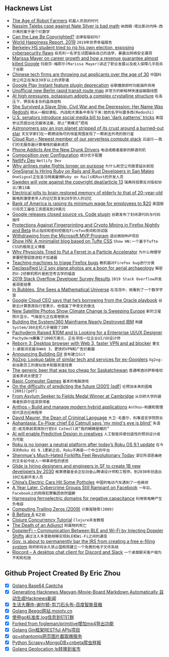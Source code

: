 ## Hacknews List


- [The Age of Robot Farmers](https://www.newyorker.com/magazine/2019/04/15/the-age-of-robot-farmers)  `机器人农民的时代`
- [Nassim Talebs case against Nate Silver is bad math](http://m.nautil.us/blog/nassim-talebs-case-against-nate-silver-is-bad-math)  `纳西姆·塔比斯对内特·西尔弗的案子是个烂数学`
- [Can the Law Be Copyrighted?](https://techcrunch.com/2019/04/09/can-the-law-be-copyrighted/)  `法律有版权吗?`
- [World Happiness Report, 2019](https://kyso.io/becca/world-happiness)  `2019年世界幸福报告`
- [Berkeley HS student tried to rig his own election, exposing cybersecurity flaws](https://www.berkeleyside.com/2019/04/09/berkeley-high-student-tried-to-rig-his-own-election-exposing-flaw-in-districts-cybersecurity)  `伯克利一名学生试图操纵自己的选举，暴露出网络安全漏洞`
- [Marissa Mayer on career growth and how a revenue guarantee almost killed Google](https://triplebyte.com/blog/marissa-mayer-interview)  `玛丽莎·梅耶尔(Marissa Mayer)讲述了职业发展以及收入保障几乎扼杀了谷歌`
- [Chinese tech firms are throwing out applicants over the age of 30](https://www.technologyreview.com/the-download/611067/chinese-tech-firms-are-throwing-out-applicants-over-the-age-of-30/)  `中国科技公司正在淘汰30岁以上的求职者`
- [Google Play Instant feature plugin deprecation](https://android-developers.googleblog.com/2019/04/google-play-instant-feature-plugin.html)  `谷歌播放即时功能插件弃用`
- [Unofficial new Berlin rapid transit route map](https://berlintransitmap.de/)  `非官方的新柏林快速运输路线图`
- [At high pressures, potassium adopts a complex crystalline structure](https://www.nationalgeographic.com/science/2019/04/new-phase-matter-confirmed-solid-and-liquid-same-time-potassium-physics/)  `在高压下，钾具有复杂的晶体结构`
- [She Survived a Slave Ship, Civil War and the Depression: Her Name Was Redoshi](https://www.nytimes.com/2019/04/03/us/transatlantic-slave-trade-last-survivor.html)  `她从一艘奴隶船、内战和大萧条中幸存下来:她的名字叫雷多西(Redoshi)`
- [U.S. senators introduce social media bill to ban &#39;dark patterns&#39; tricks](https://www.reuters.com/article/us-usa-tech/u-s-senators-introduce-social-media-bill-to-ban-dark-patterns-tricks-idUSKCN1RL25Q)  `美国参议员提出社交媒体法案，禁止“黑模式”把戏`
- [Astronomers spy an iron planet stripped of its crust around a burned-out star](https://www.sciencemag.org/news/2019/04/astronomers-spy-iron-planet-stripped-its-crust-around-burned-out-star)  `天文学家们在一颗燃烧殆尽的恒星周围发现了一颗剥去外壳的铁行星`
- [Cloud Run – Newest member of our serverless compute stack](https://cloud.google.com/blog/products/serverless/announcing-cloud-run-the-newest-member-of-our-serverless-compute-stack)  `云运行——我们的无服务器计算堆栈的最新成员`
- [Phone Addicts Are the New Drunk Drivers](http://blog.zendrive.com/2019-distracted-driving-study-phone-addicts-are-the-new-drunk-drivers/)  `电话成瘾者是新的醉酒司机`
- [Composition over Configuration](https://johno.com/composition-over-configuration)  `成分优于配置`
- [Netlify Dev](https://www.netlify.com/products/dev/)  `Netlify Dev`
- [Why airlines make flights longer on purpose](http://www.bbc.com/capital/story/20190405-the-secret-about-delays-airlines-dont-want-you-to-know)  `为什么航空公司故意延长航班`
- [OneSignal Is Hiring Ruby on Rails and Rust Developers in San Mateo](https://onesignal.com/careers)  `OneSignal正在圣马特奥雇佣Ruby on Rails和Rust的开发人员`
- [Sweden will vote against the copyright deal/article 13](https://twitter.com/senficon/status/1115620746951262209)  `瑞典将投票反对版权协议/第13条`
- [Electrical jolts to brain restored memory of elderly to that of 20-year-old](https://arstechnica.com/science/2019/04/brain-jolts-revive-memory-in-elderly-turning-clock-back-four-decades/)  `脑电刺激使老年人的记忆恢复到20岁的人的记忆`
- [Bank of America is raising its minimum wage for employees to $20](https://www.cnbc.com/2019/04/09/bank-of-america-is-raising-its-minimum-wage-for-employees-to-20-an-hour.html)  `美国银行将员工最低工资提高到20美元`
- [Google releases closed source vs. Code plugin](https://github.com/GoogleCloudPlatform/cloud-code-vscode/blob/master/LICENSE)  `谷歌发布了封闭源代码与代码插件`
- [Protections Against Fingerprinting and Crypto Mining in Firefox Nightly and Beta](https://blog.mozilla.org/futurereleases/2019/04/09/protections-against-fingerprinting-and-cryptocurrency-mining-available-in-firefox-nightly-and-beta/)  `防止指纹和密码挖掘在Firefox夜间和测试版`
- [Withdrawing from the Microsoft MVP Program](https://www.osr.com/blog/2019/04/08/withdrawing-from-the-microsoft-mvp-program/)  `退出微软MVP项目`
- [Show HN: A minimalist blog based on Tufte CSS](https://lawler.io)  `Show HN:一个基于Tufte CSS的极简主义博客`
- [Why Physicists Tried to Put a Ferret in a Particle Accelerator](https://www.atlasobscura.com/articles/felicia-ferret-particle-accelerator-fermilab)  `为什么物理学家要把雪貂放进粒子加速器`
- [Teaching machines to triage Firefox bugs](https://hacks.mozilla.org/2019/04/teaching-machines-to-triage-firefox-bugs/)  `教机器对Firefox bug进行分类`
- [Declassified U-2 spy plane photos are a boon for aerial archaeology](https://www.sciencemag.org/news/2019/04/declassified-u-2-spy-plane-photos-are-boon-aerial-archaeology)  `解密的U-2侦察机照片是航空考古学的福音`
- [2019 Stack Overflow Developer Survey Results](https://stackoverflow.blog/2019/04/09/the-2019-stack-overflow-developer-survey-results-are-in/)  `2019 Stack Overflow开发者调查结果`
- [In Bubbles, She Sees a Mathematical Universe](https://www.nytimes.com/2019/04/08/science/uhlenbeck-bubbles-math-physics.html)  `在泡泡中，她看到了一个数学宇宙`
- [Google Cloud CEO says that he’s borrowing from the Oracle playbook](https://www.businessinsider.de/google-cloud-ceo-thomas-kurian-oracle-strategies-2019-4)  `谷歌云计算首席执行官表示，他借鉴了甲骨文的做法`
- [New Satellite Photos Show Climate Change Is Sweeping Europe](https://www.bloomberg.com/news/features/2019-04-09/new-satellite-photos-show-europe-s-changing-climate)  `新的卫星照片显示，气候变化正在席卷欧洲`
- [Building the System/360 Mainframe Nearly Destroyed IBM](https://spectrum.ieee.org/tech-history/silicon-revolution/building-the-system360-mainframe-nearly-destroyed-ibm)  `构建System/360主机几乎摧毁了IBM`
- [Pachyderm Raised $10M and Is Looking for a Enterprise UI/UX Designer](https://jobs.lever.co/pachyderm/)  `Pachyderm筹集了1000万美元，正在寻找一位企业UI/UX设计师`
- [Reborn 3: Desktop browser with Web 3, faster VPN and ad blocker](https://blogs.opera.com/desktop/2019/04/opera-60-reborn-3-web-3-0-vpn-ad-blocker/)  `重生3:桌面浏览器与Web 3，更快的VPN和广告拦截器`
- [Announcing Building Git](https://blog.jcoglan.com/2019/04/08/announcing-building-git/)  `宣布建立Git`
- [Xg2xg: Lookup table of similar tech and services for ex-Googlers](https://github.com/jhuangtw-dev/xg2xg)  `Xg2xg:前谷歌员工的类似技术和服务查找表`
- [The generic beer that was too cheap for Saskatchewan](https://www.cbc.ca/archives/the-generic-beer-that-was-too-cheap-for-saskatchewan-1.5064323?cmp=rss)  `普通啤酒对萨斯喀彻温省来说太便宜了`
- [Basic Computer Games](http://www.vintage-basic.net/games.html)  `基本的电脑游戏`
- [On the difficulty of predicting the future (2001) [pdf]](https://library.rumsfeld.com/doclib/sp/2382/2001-04-12%20To%20George%20W%20Bush%20et%20al%20re%20Predicting%20the%20Future.pdf)  `论预测未来的困难(2001)[pdf]`
- [From Asylum Seeker to Fields Medal Winner at Cambridge](https://www.thetimes.co.uk/article/caucher-birkar-from-asylum-seeker-to-fields-medal-winner-at-cambridge-xrz5t7ktj)  `从剑桥大学的避难者到菲尔兹奖获得者`
- [Anthos – Build and manage modern hybrid applications](https://cloud.google.com/anthos/)  `Anthos—构建和管理现代混合应用程序`
- [David Maurer, the Dean of Criminal Language](https://crimereads.com/david-maurer-the-dean-of-criminal-language/)  `大卫·毛雷尔，刑事语言学院院长`
- [Aphantasia: Ex-Pixar chief Ed Catmull says &#39;my mind&#39;s eye is blind&#39;](https://www.bbc.co.uk/news/health-47830256)  `失语症:皮克斯前首席执行官Ed Catmull说“我的眼睛是瞎的”`
- [AI will enable Predictive Design in creatives](https://uxdesign.cc/how-ai-will-enable-predictive-design-in-creatives-267e7d28fd32)  `人工智能将使创造性的预测设计成为可能`
- [Roku is no longer a neutral platform after today’s Roku OS 9.1 update](https://techcrunch.com/2019/04/09/roku-is-no-longer-a-neutral-platform-after-todays-roku-os-9-1-update/)  `在今天的Roku OS 9.1更新之后，Roku不再是一个中立的平台`
- [Shenmue&#39;s Much-Hated Forklifts Feel Revolutionary Today](https://kotaku.com/shenmues-much-hated-forklifts-feel-revolutionary-today-1833817433)  `深交所深恶痛绝的叉车如今给人一种革命性的感觉`
- [Glide is hiring designers and engineers in SF to create 1B new developers by 2030](item?id=19618707)  `格莱德基金会正在旧金山聘请设计师和工程师，到2030年创造出10亿名新开发人员`
- [China’s Electric Cars Hit Some Potholes](https://www.bloomberg.com/opinion/articles/2019-03-20/quality-issues-plague-china-s-electric-car-industry)  `中国的电动汽车遇到了一些麻烦`
- [A Year Later, Cybercrime Groups Still Rampant on Facebook](https://krebsonsecurity.com/2019/04/a-year-later-cybercrime-groups-still-rampant-on-facebook/)  `一年后，Facebook上的网络犯罪集团依然猖獗`
- [Harnessing ferroelectric domains for negative capacitance](https://www.nature.com/articles/s42005-019-0121-0)  `利用铁电畴产生负电容`
- [Computing Trailing Zeros (2009)](http://7ooo.mooo.com/text/ComputingTrailingZerosHOWTO.html)  `计算尾随零(2009)`
- [B Before A](https://billwadge.wordpress.com/2016/01/08/b-before-a/)  `B之前`
- [Clojure Concurrency Tutorial](https://purelyfunctional.tv/guide/clojure-concurrency/)  `Clojure并发教程`
- [The Death of an Adjunct](https://www.theatlantic.com/education/archive/2019/04/adjunct-professors-higher-education-thea-hunter/586168/)  `附属物的死亡`
- [DopplerFi – Communication Between BLE and Wi-Fi by Injecting Doppler Shifts](https://arxiv.org/abs/1811.10948)  `通过注入多普勒频移实现BLE和Wi-Fi之间的通信`
- [Gov. is about to permanently bar the IRS from creating a free e-filing system](https://techcrunch.com/2019/04/09/the-government-is-about-to-permanently-bar-the-irs-from-creating-a-free-electronic-filing-system/)  `政府即将永久禁止国税局建立一个免费的电子文件系统`
- [Ripcord – A desktop chat client for Discord and Slack](https://cancel.fm/ripcord/)  `一个桌面聊天客户端为不和和松弛`

## Github Project Created By Eric Zhou

- [x] [Golang Base64 Captcha](https://github.com/mojocn/base64Captcha)
- [x] [Generating Hacknews Maoyan-Movie-Board Markdown Automatically 自动生成Hacknews新闻](https://github.com/dejavuzhou/md-genie)
- [x] [生活大爆炸-谢尔顿-剪刀石头布-百度智能音箱](https://github.com/mojocn/dueros-bang-game)
- [x] [Golang Beego网站 mojotv.cn](https://github.com/mojocn/www.mojotv.cn)
- [x] [使用go标准库,log信息到钉钉群](https://github.com/mojocn/dooger)
- [x] [Forked from fogleman/primitive增加mp4导出功能](https://github.com/mojocn/primitive)
- [x] [Golang Gin框架RESTful APIs项目](https://github.com/JJJJJJJerk/ezier-golang-web-api-framework)
- [x] [go+phantomjs网页图片截取微服务](https://github.com/mojocn/screen_shot)
- [x] [Python Scrapy+MongoDB+cnbeta爬虫样板](https://github.com/mojocn/scrapy_mongodb_boilerplate_cnbeta)
- [x] [Golang Geolocation Ip转换到省市](https://github.com/mojocn/ip2location)